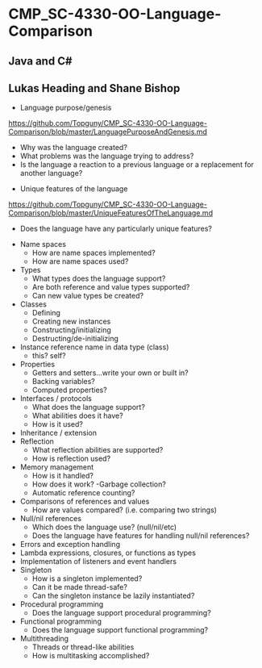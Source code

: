 # CMP_SC-4330-OO-Language-Comparison
## Java and C#
## Lukas Heading and Shane Bishop
* Language purpose/genesis

https://github.com/Topguny/CMP_SC-4330-OO-Language-Comparison/blob/master/LanguagePurposeAndGenesis.md
  - Why was the language created?
  - What problems was the language trying to address?
  - Is the language a reaction to a previous language or a replacement for another language?
* Unique features of the language

https://github.com/Topguny/CMP_SC-4330-OO-Language-Comparison/blob/master/UniqueFeaturesOfTheLanguage.md
  - Does the language have any particularly unique features?
* Name spaces
  - How are name spaces implemented?
  - How are name spaces used?
* Types
  - What types does the language support?
  - Are both reference and value types supported?
  - Can new value types be created?
* Classes
  - Defining
  - Creating new instances
  - Constructing/initializing
  - Destructing/de-initializing
* Instance reference name in data type (class)
  - this? self?
* Properties
  - Getters and setters…write your own or built in?
  - Backing variables?
  - Computed properties?
* Interfaces / protocols
  - What does the language support?
  - What abilities does it have?
  - How is it used?
* Inheritance / extension
* Reflection
  - What reflection abilities are supported?
  - How is reflection used?
* Memory management
  - How is it handled?
  - How does it work?
  -Garbage collection?
  - Automatic reference counting?
* Comparisons of references and values
  - How are values compared? (i.e. comparing two strings)
* Null/nil references
  - Which does the language use? (null/nil/etc)
  - Does the language have features for handling null/nil references?
* Errors and exception handling
* Lambda expressions, closures, or functions as types
* Implementation of listeners and event handlers
* Singleton
  - How is a singleton implemented?
  - Can it be made thread-safe?
  - Can the singleton instance be lazily instantiated?
* Procedural programming
  - Does the language support procedural programming?
* Functional programming
  - Does the language support functional programming?
* Multithreading
  - Threads or thread-like abilities
  - How is multitasking accomplished?

